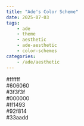 ```yaml
---
title: "Ade's Color Scheme"
date: 2025-07-03
tags:
    - ade
    - theme
    - aesthetic
    - ade-aesthetic
    - color-schemes
categories:
    - /ade/aesthetic
---
```



<div>
    <div class="display-grid">
        <div class="display-flex size-72px font-weight-bold text-color-light-white">#ffffff</div>
        <div class="display-flex size-72px font-weight-bold text-color-light-gray">#606060</div>
        <div class="display-flex size-72px font-weight-bold text-color-dark-gray">#3f3f3f</div>
        <div class="display-flex size-72px font-weight-bold text-border-color-light-white text-color-dark-black">#000000</div>
        <div class="display-flex size-72px font-weight-bold text-color-primary">#ff1493</div>
        <div class="display-flex size-72px font-weight-bold text-color-secondary">#92f814</div>
        <div class="display-flex size-72px font-weight-bold text-color-tertiary">#33aadd</div>
    </div>
    <div class="display-grid">
        <div class="display-flex size-72px font-weight-bold background-color-light-white border-color-dark-black"></div>
        <div class="display-flex size-72px font-weight-bold background-color-light-gray border-color-dark-gray"></div>
        <div class="display-flex size-72px font-weight-bold background-color-dark-gray border-color-light-gray"></div>
        <div class="display-flex size-72px font-weight-bold background-color-dark-black border-color-light-white"></div>
        <div class="display-flex size-72px font-weight-bold background-color-primary border-color-tertiary"></div>
        <div class="display-flex size-72px font-weight-bold background-color-secondary border-color-primary"></div>
        <div class="display-flex size-72px font-weight-bold background-color-tertiary border-color-secondary"></div>
    </div>
</div>
